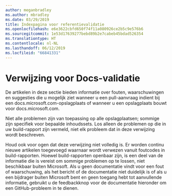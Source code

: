 ```yaml
---
author: meganbradley
ms.author: mbradley
ms.date: 03/29/2019
title: Indexpagina voor referentievalidatie
ms.openlocfilehash: e6e3622cbfd650f74f11a080926ce2b5c9e576b6
ms.sourcegitcommit: 1e53d17639277bebd89b2e7cabeb45bdad526354
ms.translationtype: HT
ms.contentlocale: nl-NL
ms.lasthandoff: 06/12/2019
ms.locfileid: "66841331"
---
```

# <a name="docs-validation-reference"></a>Verwijzing voor Docs-validatie

De artikelen in deze sectie bieden informatie over fouten, waarschuwingen en suggesties die u mogelijk ziet wanneer u een pull-aanvraag indient bij een docs.microsoft.com-opslagplaats of wanneer u een opslagplaats bouwt voor docs.microsoft.com.

Niet alle problemen zijn van toepassing op alle opslagplaatsen; sommige zijn specifiek voor bepaalde inhoudssets. Los alleen de problemen op die in uw build-rapport zijn vermeld, niet elk probleem dat in deze verwijzing wordt beschreven.

Houd ook voor ogen dat deze verwijzing niet volledig is. Er worden continu nieuwe artikelen toegevoegd waarnaar wordt verwezen vanuit foutcodes in build-rapporten. Hoewel build-rapporten openbaar zijn, is een deel van de informatie die is vereist om sommige problemen op te lossen, niet beschikbaar buiten Microsoft. Als u geen documentatie vindt voor een fout of waarschuwing, als het bericht of de documentatie niet duidelijk is of als u een bijdrager buiten Microsoft bent en geen toegang hebt tot aanvullende informatie, gebruikt u de feedbackknop voor de documentatie hieronder om een GitHub-probleem in te dienen.